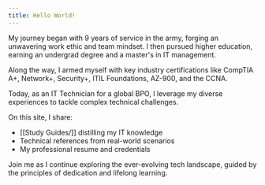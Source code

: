 ```yaml
---
title: Hello World!
---
```


My journey began with 9 years of service in the army, forging an unwavering work ethic and team mindset. I then pursued higher education, earning an undergrad degree and a master's in IT management.

Along the way, I armed myself with key industry certifications like CompTIA A+, Network+, Security+, ITIL Foundations, AZ-900, and the  CCNA.

Today, as an IT Technician for a global BPO, I leverage my diverse experiences to tackle complex technical challenges.

On this site, I share:

- [[Study Guides/]] distilling my IT knowledge
- Technical references from real-world scenarios
- My professional resume and credentials

Join me as I continue exploring the ever-evolving tech landscape, guided by the principles of dedication and lifelong learning.